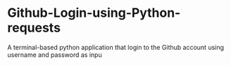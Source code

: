 # Github-Login-using-Python-requests
A terminal-based python application that login to the Github account using username and password as inpu

